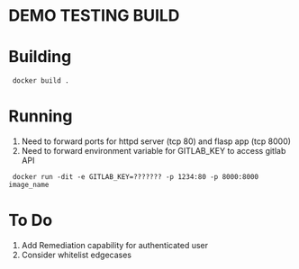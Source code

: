 # DEMO TESTING BUILD

# Building
<code> docker build . </code>

# Running
1. Need to forward ports for httpd server (tcp 80) and flasp app (tcp 8000)
2. Need to forward environment variable for GITLAB_KEY to access gitlab API

<code> docker run -dit -e GITLAB_KEY=??????? -p 1234:80 -p 8000:8000 image_name </code>


# To Do
1. Add Remediation capability for authenticated user
2. Consider whitelist edgecases